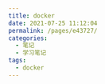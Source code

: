 ```yaml
---
title: docker
date: 2021-07-25 11:12:04
permalink: /pages/e43727/
categories:
  - 笔记
  - 学习笔记
tags:
  - docker
---
```

